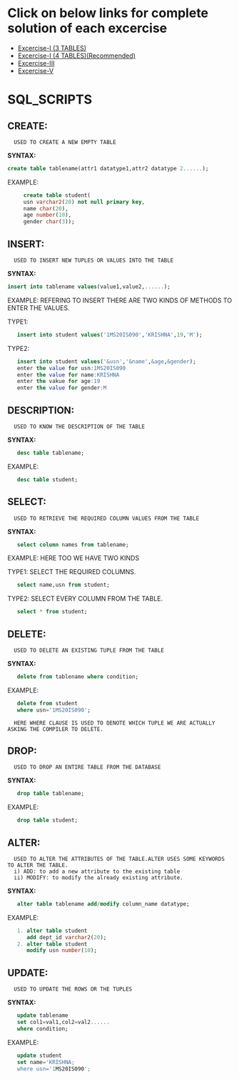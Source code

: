 # Click on below links for complete solution of each excercise
* [Excercise-I (3 TABLES)](https://github.com/MXNXV-ERR/dbmslab/blob/main/Exercise-I.md)<BR>
* [Excercise-I (4 TABLES)(Recommended)](https://github.com/MXNXV-ERR/dbmslab/blob/main/Exercise-I(NEW).md)<BR>
* [Excercise-III](https://github.com/MXNXV-ERR/dbmslab/blob/main/Exercise-III.md)<br>
* [Excercise-V](https://github.com/MXNXV-ERR/dbmslab/blob/main/Exercise-V.md)<br>


# SQL_SCRIPTS

## CREATE:
      USED TO CREATE A NEW EMPTY TABLE
      
**SYNTAX:**
      
```sql
create table tablename(attr1 datatype1,attr2 datatype 2......);
```
      
 EXAMPLE:
 ```sql
      create table student(
      usn varchar2(20) not null primary key,
      name char(20),
      age number(10),
      gender char(3));
 ```

## INSERT:
      USED TO INSERT NEW TUPLES OR VALUES INTO THE TABLE
      
 **SYNTAX:**
 ```sql
 insert into tablename values(value1,value2,......);
 ```
  EXAMPLE:
      REFERING TO INSERT THERE ARE TWO KINDS OF METHODS TO ENTER THE VALUES.

   TYPE1:
   ```sql
      insert into student values('1MS20IS090','KRISHNA',19,'M');
   ```
   TYPE2:
   ```sql
      insert into student values('&usn','&name',&age,&gender);
      enter the value for usn:1MS20IS090
      enter the value for name:KRISHNA
      enter the vakue for age:19
      enter the value for gender:M
   ```
## DESCRIPTION:
      USED TO KNOW THE DESCRIPTION OF THE TABLE
      
   **SYNTAX:**
   ```sql
      desc table tablename;
   ```
   EXAMPLE:
   ```sql
      desc table student;
   ```
## SELECT:
      USED TO RETRIEVE THE REQUIRED COLUMN VALUES FROM THE TABLE
      
   **SYNTAX:**
   ```sql
      select column names from tablename;
   ```
   EXAMPLE:
      HERE TOO WE HAVE TWO KINDS

   TYPE1:
    SELECT THE REQUIRED COLUMNS.
   ```sql
      select name,usn from student;
   ```
   TYPE2:
    SELECT EVERY COLUMN FROM THE TABLE.
   ```sql
      select * from student;
   ```
## DELETE:
      USED TO DELETE AN EXISTING TUPLE FROM THE TABLE
      
   **SYNTAX:**
   ```sql
      delete from tablename where condition;
   ```
   EXAMPLE:
   ```sql
      delete from student 
      where usn='1MS20IS090';
   ```
      HERE WHERE CLAUSE IS USED TO DENOTE WHICH TUPLE WE ARE ACTUALLY ASKING THE COMPILER TO DELETE.
      
## DROP:
      USED TO DROP AN ENTIRE TABLE FROM THE DATABASE
      
   **SYNTAX:**
   ```sql
      drop table tablename;
   ``` 
   EXAMPLE:
   ```sql
      drop table student;
   ```
## ALTER:
      USED TO ALTER THE ATTRIBUTES OF THE TABLE.ALTER USES SOME KEYWORDS TO ALTER THE TABLE.
      i) ADD: to add a new attribute to the existing table
      ii) MODIFY: to modify the already existing attribute.
      
   **SYNTAX:**
   ```sql
      alter table tablename add/modify column_name datatype;
   ``` 
   EXAMPLE:
   ```sql
      1. alter table student
         add dept_id varchar2(20);
      2. alter table student
         modify usn number(10);
   ```
## UPDATE:
      USED TO UPDATE THE ROWS OR THE TUPLES
      
   **SYNTAX:**
   ```sql
      update tablename
      set col1=val1,col2=val2......
      where condition;
   ```
   EXAMPLE:
   ```sql
      update student
      set name='KRISHNA;
      where usn='1MS20IS090';
   ```
      
      
